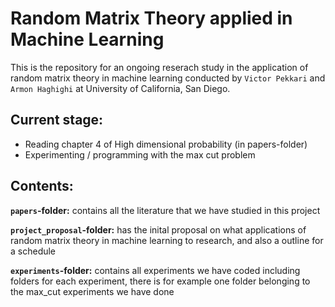 # Random Matrix Theory applied in Machine Learning
This is the repository for an ongoing reserach study in the application of random matrix theory in machine learning conducted by `Victor Pekkari` and `Armon Haghighi` at University of California, San Diego.


## Current stage:
- Reading chapter 4 of High dimensional probability (in papers-folder)
- Experimenting / programming with the max cut problem


## Contents:
__`papers`-folder:__ contains all the literature that we have studied in this project

__`project_proposal`-folder:__ has the inital proposal on what applications of random matrix theory in machine learning to research, and also a outline for a schedule

__`experiments`-folder:__ contains all experiments we have coded including folders for each experiment, there is for example one folder belonging to the max_cut experiments we have done
